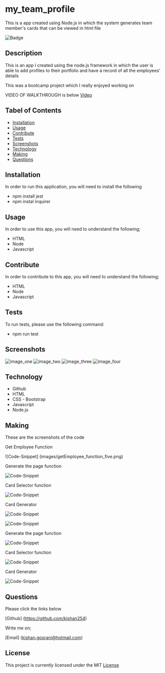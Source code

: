 # my_team_profile
This is a app created using Node.js in which the system generates team member's cards that can be viewed in html file

![Badge](https://img.shields.io/github/license/kishan254/my_team_profile?style=flat-square)

## Description

This is an app I created using the node.js framework in which the user is able to add profiles to their portfolio and have a record of all the employees' details

This was a bootcamp project which I really enjoyed working on


VIDEO OF WALKTHROUGH is below
[Video](https://drive.google.com/file/d/1c6q0PIztFnHZ6XFCpl3LkpzTLvSpgPA-/view?usp=sharing)
## Tabel of Contents

* [Installation](#installation)
* [Usage](#usage)
* [Contribute](#contribute)
* [Tests](#tests)
* [Screenshots](#screenshots)
* [Technology](#technology)
* [Making](#making)
* [Questions](#questions)

## Installation

In order to run this application, you will need to install the following

- npm install jest
- npm instal inquirer

## Usage

In order to use this app, you will need to understand the following;

- HTML
- Node
- Javascript

## Contribute

In order to contribute to this app, you will need to understand the following;

- HTML
- Node
- Javascript

## Tests

To run tests, please use the following command:

- npm run test


## Screenshots 


![image_one](images/npm_test_one.png)
![image_two](images/node_test_two.png)
![image_three](images/html_created_three.png)
![image_four](images/html_live_four.png)

## Technology

- Github
- HTML
- CSS - Bootstrap
- Javascript
- Node.js

## Making

These are the screenshots of the code 

Get Employee Function


![Code-Snippet] (images/getEmployee_function_five.png)

Generate the page function

![Code-Snippet](images/create_page_function_six.png)

Card Selector function 

![Code-Snippet](images/allCard_create_function_seven.png)

Card Generator 

![Code-Snippet](images/card_generator_eight.png)

![Code-Snippet](images/getEmployee.png)

Generate the page function

![Code-Snippet](images/generateHTML.png)

Card Selector function 

![Code-Snippet](images/cardSelector.png)

Card Generator 

![Code-Snippet](images/createCard.png)


## Questions

Please click the links below

[Github] (https://github.com/kishan254)

Write me on;

[Email] (kishan.gosrani@hotmail.com)

## License

This project is currently licensed under the MIT [License](https://choosealicense.com/licenses/mit/)